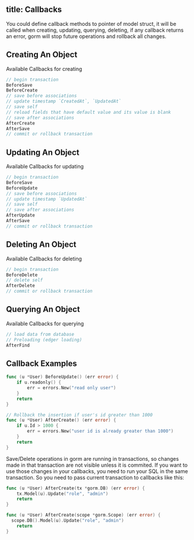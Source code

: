title: Callbacks
---

You could define callback methods to pointer of model struct, it will be called when creating, updating, querying, deleting, if any callback returns an error, gorm will stop future operations and rollback all changes.

## Creating An Object

Available Callbacks for creating

```go
// begin transaction
BeforeSave
BeforeCreate
// save before associations
// update timestamp `CreatedAt`, `UpdatedAt`
// save self
// reload fields that have default value and its value is blank
// save after associations
AfterCreate
AfterSave
// commit or rollback transaction
```

## Updating An Object

Available Callbacks for updating

```go
// begin transaction
BeforeSave
BeforeUpdate
// save before associations
// update timestamp `UpdatedAt`
// save self
// save after associations
AfterUpdate
AfterSave
// commit or rollback transaction
```

## Deleting An Object

Available Callbacks for deleting

```go
// begin transaction
BeforeDelete
// delete self
AfterDelete
// commit or rollback transaction
```

## Querying An Object

Available Callbacks for querying

```go
// load data from database
// Preloading (edger loading)
AfterFind
```

## Callback Examples

```go
func (u *User) BeforeUpdate() (err error) {
	if u.readonly() {
		err = errors.New("read only user")
	}
	return
}

// Rollback the insertion if user's id greater than 1000
func (u *User) AfterCreate() (err error) {
	if u.Id > 1000 {
		err = errors.New("user id is already greater than 1000")
	}
	return
}
```

Save/Delete operations in gorm are running in transactions, so changes made in that transaction are not visible unless it is commited.
If you want to use those changes in your callbacks, you need to run your SQL in the same transaction. So you need to pass current transaction to callbacks like this:

```go
func (u *User) AfterCreate(tx *gorm.DB) (err error) {
	tx.Model(u).Update("role", "admin")
	return
}
```

```go
func (u *User) AfterCreate(scope *gorm.Scope) (err error) {
  scope.DB().Model(u).Update("role", "admin")
	return
}
```
